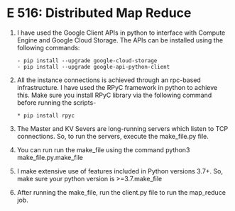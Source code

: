 # E 516: Distributed Map Reduce

1.  I have used the Google Client APIs in python to interface with Compute Engine and Google Cloud Storage.
    The APIs can be installed using the following commands:

        - pip install --upgrade google-cloud-storage
        - pip install --upgrade google-api-python-client

2.  All the instance connections is achieved through an rpc-based infrastructure. I have used the RPyC framework in python to achieve this.
    Make sure you install RPyC library via the following command before running the scripts-

        * pip install rpyc

3.  The Master and KV Severs are long-running servers which listen to TCP connections. So, to run the servers, execute the make_file.py file.

4.  You can run run the make_file using the command python3 make_file.py.make_file

5.  I make extensive use of features included in Python versions 3.7+. So, make sure your python version is >=3.7.make_file

6.  After running the make_file, run the client.py file to run the map_reduce job.

